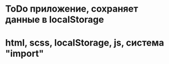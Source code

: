 # ToDo приложение, сохраняет данные в localStorage
# html, scss, localStorage, js, система "import"
